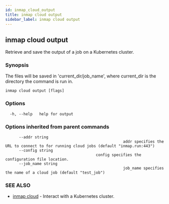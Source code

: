 ```yaml
---
id: inmap_cloud_output
title: inmap cloud output
sidebar_label: inmap cloud output
---
```


## inmap cloud output

Retrieve and save the output of a job on a Kubernetes cluster.

### Synopsis

The files will be saved in 'current_dir/job_name', where current_dir is the directory the command is run in.

```
inmap cloud output [flags]
```

### Options

```
  -h, --help   help for output
```

### Options inherited from parent commands

```
      --addr string       
                          							addr specifies the URL to connect to for running cloud jobs (default "inmap.run:443")
      --config string     
                                        config specifies the configuration file location.
      --job_name string   
                          							job_name specifies the name of a cloud job (default "test_job")
```

### SEE ALSO

* [inmap cloud](../inmap_cloud)	 - Interact with a Kubernetes cluster.
